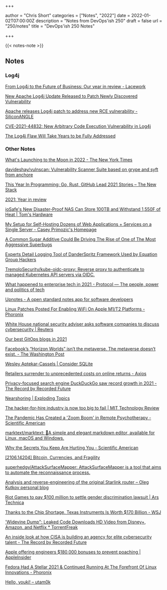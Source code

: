 +++


author = "Chris Short"
categories = ["Notes", "2022"]
date = 2022-01-02T07:00:00Z
description = "Notes from DevOps'ish 250"
draft = false
url = "250/notes"
title = "DevOps'ish 250 Notes"


+++

{{< notes-note >}}

## Notes

### Log4j

[From Log4j to the Future of Business: Our year in review - Lacework](https://www.lacework.com/blog/from-log4j-to-the-future-of-business-our-year-in-review/)

[New Apache Log4j Update Released to Patch Newly Discovered Vulnerability](https://thehackernews.com/2021/12/new-apache-log4j-update-released-to.html)

[Apache releases Log4j patch to address new RCE vulnerability - SiliconANGLE](https://siliconangle.com/2021/12/28/apache-releases-new-log4j-patch-address-new-rce-vulnerability/)

[CVE-2021-44832: New Arbitrary Code Execution Vulnerability in Log4j](https://blog.aquasec.com/cve-2021-44832-arbitrary-code-execution-log4j-vulnerability)

[The Log4j Flaw Will Take Years to be Fully Addressed](https://www.darkreading.com/tech-trends/the-log4j-flaw-will-take-years-to-be-fully-addressed)

### Other Notes

[What's Launching to the Moon in 2022 - The New York Times](https://www.nytimes.com/article/moon-missions-nasa-2022.html?referringSource=articleShare)

[davideshay/vulnscan: Vulnerability Scanner Suite based on grype and syft from anchore](https://github.com/davideshay/vulnscan)

[This Year In Programming: Go, Rust, GitHub Lead 2021 Stories – The New Stack](https://thenewstack.io/this-year-in-programming-go-rust-github-lead-2021-stories/)

[2021: Year in review](https://jvns.ca/blog/2021/12/31/2021--year-in-review/)

[ioSafe's New Disaster-Proof NAS Can Store 100TB and Withstand 1,550F of Heat | Tom's Hardware](https://www.tomshardware.com/news/iosafes-new-disaster-proof-nas-can-store-100tb-and-witstand-1550f-of-heat)

[My Setup for Self-Hosting Dozens of Web Applications + Services on a Single Server - Casey Primozic's Homepage](https://cprimozic.net/blog/my-selfhosted-websites-architecture/)

[A Common Sugar Additive Could Be Driving The Rise of One of The Most Aggressive Superbugs](https://www.sciencealert.com/a-common-sugar-additive-could-be-driving-the-rise-of-one-of-the-most-aggressive-superbugs)

[Experts Detail Logging Tool of DanderSpritz Framework Used by Equation Group Hackers](https://thehackernews.com/2021/12/experts-detail-logging-tool-of.html)

[TremoloSecurity/kube-oidc-proxy: Reverse proxy to authenticate to managed Kubernetes API servers via OIDC.](https://github.com/TremoloSecurity/kube-oidc-proxy)

[What happened to enterprise tech in 2021 - Protocol — The people, power and politics of tech](https://www.protocol.com/newsletters/protocol-enterprise/year-in-enterprise-2021)

[Upnotes - A open standard notes app for software developers](https://upnotes.io/)

[Linux Patches Posted For Enabling WiFi On Apple M1/T2 Platforms - Phoronix](https://www.phoronix.com/scan.php?page=news_item&px=Linux-Apple-M1-T2-brcmfmac)

[White House national security adviser asks software companies to discuss cybersecurity | Reuters](https://www.reuters.com/technology/white-house-national-security-adviser-asks-software-companies-discuss-2021-12-23/)

[Our best GitOps blogs in 2021](https://www.weave.works/blog/our-best-gitops-blogs-in-2021)

[Facebook’s “Horizon Worlds” isn’t the metaverse. The metaverse doesn’t exist. - The Washington Post](https://www.washingtonpost.com/technology/2021/12/30/metaverse-definition-facebook-horizon-worlds/?utm_source=reddit.com)

[Wesley Aptekar-Cassels | Consider SQLite](https://blog.wesleyac.com/posts/consider-sqlite)

[Retailers surrender to unprecedented costs on online returns - Axios](https://www.axios.com/gift-returns-2021-returning-items-amazon-f352023d-3b37-48a6-82bf-5fd4b996c78f.html)

[Privacy-focused search engine DuckDuckGo saw record growth in 2021 - The Record by Recorded Future](https://therecord.media/privacy-focused-search-engine-duckduckgo-saw-record-growth-in-2021/)

[Nearshoring | Exploding Topics](https://explodingtopics.com/topic/nearshoring)

[The hacker-for-hire industry is now too big to fail | MIT Technology Review](https://www.technologyreview.com/2021/12/28/1043029/the-hacker-for-hire-industry-is-now-too-big-to-fail/)

[The Pandemic Has Created a 'Zoom Boom' in Remote Psychotherapy - Scientific American](https://www.scientificamerican.com/article/the-pandemic-has-created-a-zoom-boom-in-remote-psychotherapy/)

[marktext/marktext: 📝A simple and elegant markdown editor, available for Linux, macOS and Windows.](https://github.com/marktext/marktext)

[Why the Secrets You Keep Are Hurting You - Scientific American](https://www.scientificamerican.com/article/why-the-secrets-you-keep-are-hurting-you/)

[[2106.14204] Bitcoin, Currencies, and Fragility](https://arxiv.org/abs/2106.14204)

[superhedgy/AttackSurfaceMapper: AttackSurfaceMapper is a tool that aims to automate the reconnaissance process.](https://github.com/superhedgy/AttackSurfaceMapper)

[Analysis and reverse-engineering of the original Starlink router – Oleg Kutkov personal blog](https://olegkutkov.me/2021/12/25/analysis-and-reverse-engineering-of-the-original-starlink-router/)

[Riot Games to pay $100 million to settle gender discrimination lawsuit | Ars Technica](https://arstechnica.com/gaming/2021/12/riot-games-to-pay-100-million-to-settle-gender-discrimination-lawsuit/)

[Thanks to the Chip Shortage, Texas Instruments Is Worth $170 Billion - WSJ](https://www.wsj.com/articles/thanks-to-the-chip-shortage-texas-instruments-is-worth-170-billion-11640341805?mod=djemalertNEWS)

['Widevine Dump": Leaked Code Downloads HD Video from Disney+, Amazon, and Netflix * TorrentFreak](https://torrentfreak.com/widevine-dump-leaked-code-downloads-hd-video-from-disney-amazon-and-netflix-211227/)

[An inside look at how CISA is building an agency for elite cybersecurity talent - The Record by Recorded Future](https://therecord.media/an-inside-look-at-how-cisa-is-building-an-agency-for-elite-cybersecurity-talent/)

[Apple offering engineers $180,000 bonuses to prevent poaching | AppleInsider](https://appleinsider.com/articles/21/12/28/apple-offering-180000-bonuses-to-engineers-to-prevent-poaching)

[Fedora Had A Stellar 2021 & Continued Running At The Forefront Of Linux Innovations - Phoronix](https://www.phoronix.com/scan.php?page=news_item&px=Fedora-2021)

[Hello, youki! – utam0k](https://www.utam0k.jp/en/blog/2021/12/27/youki_first_release/)